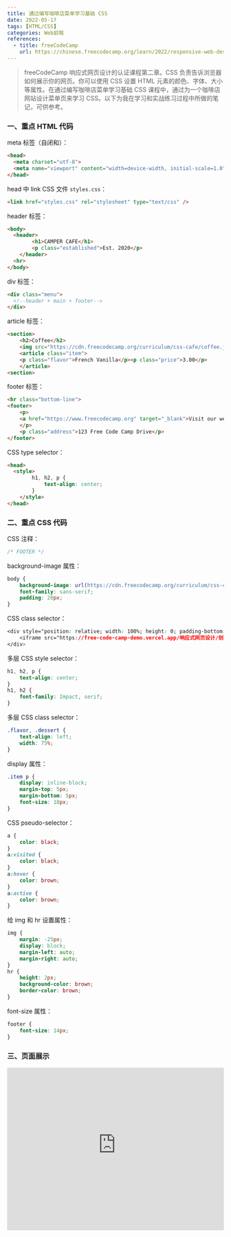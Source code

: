 ```yaml
---
title: 通过编写咖啡店菜单学习基础 CSS
date: 2022-05-17
tags: [HTML/CSS]
categories: Web前端
references: 
  - title: freeCodeCamp
    url: https://chinese.freecodecamp.org/learn/2022/responsive-web-design
---
```


> freeCodeCamp 响应式网页设计的认证课程第二章。CSS 负责告诉浏览器如何展示你的网页。你可以使用 CSS 设置 HTML 元素的颜色、字体、大小等属性。在通过编写咖啡店菜单学习基础 CSS 课程中，通过为一个咖啡店网站设计菜单页来学习 CSS。以下为我在学习和实战练习过程中所做的笔记，可供参考。

<!--more-->

### 一、重点 HTML 代码

meta 标签（自闭和）：

```HTML
<head>
  <meta charset="utf-8">
  <meta name="viewport" content="width=device-width, initial-scale=1.0" />
</head>
```

head 中 link CSS 文件 `styles.css`：

```html
<link href="styles.css" rel="stylesheet" type="text/css" />
```

header 标签：

```html
<body>
  <header>
		<h1>CAMPER CAFE</h1>
		<p class="established">Est. 2020</p>
	</header>
  <hr>
</body>
```

div 标签：

```html
<div class="menu">
  <!--header + main + footer-->
</div>
```

article 标签：

```html
<section>
	<h2>Coffee</h2>
	<img src="https://cdn.freecodecamp.org/curriculum/css-cafe/coffee.jpg" alt="coffee icon"/>
	<article class="item">
	<p class="flavor">French Vanilla</p><p class="price">3.00</p>
	</article>
<section>
```

footer 标签：

```html
<hr class="bottom-line">
<footer>
	<p>
	<a href="https://www.freecodecamp.org" target="_blank">Visit our website</a>
	</p>
	<p class="address">123 Free Code Camp Drive</p>
</footer>
```

CSS type selector：

```html
<head>
  <style>
		h1, h2, p {
			text-align: center;
		}
	</style>
</head>
```

### 二、重点 CSS 代码

CSS 注释：

```CSS
/* FOOTER */
```

background-image 属性：

```CSS
body {
    background-image: url(https://cdn.freecodecamp.org/curriculum/css-cafe/beans.jpg);
    font-family: sans-serif;
    padding: 20px;
}
```

CSS class selector：

```CSS
<div style="position: relative; width: 100%; height: 0; padding-bottom: 75%;">
    <iframe src="https://free-code-camp-demo.vercel.app/响应式网页设计/创建一副毕加索绘画来学习中级CSS/index.html" border="0" frameborder="no" framespacing="0" allowfullscreen="true" style="position: absolute; width: 100%; height: 100%; left: 0; top: 0;"></iframe>
</div>
```

多层 CSS style selector：

```CSS
h1, h2, p {
    text-align: center;
}
h1, h2 {
    font-family: Impact, serif;
}
```

多层 CSS class selector：

```CSS
.flavor, .dessert {
    text-align: left;
    width: 75%;
}
```

display 属性：

```css
.item p {
    display: inline-block;
    margin-top: 5px;
    margin-bottom: 5px;
    font-size: 18px;
}
```

CSS pseudo-selector：

```CSS
a {
    color: black;
}
a:visited {
    color: black;
}
a:hover {
    color: brown;
}
a:active {
    color: brown;
}
```

给 img 和 hr 设置属性：

```CSS
img {
    margin: -25px;
    display: block;
    margin-left: auto;
    margin-right: auto;
}
hr {
    height: 2px;
    background-color: brown;
    border-color: brown;
}
```

font-size 属性：

```CSS
footer {
    font-size: 14px;
}
```

### 三、页面展示

<div style="position: relative; width: 100%; height: 0; padding-bottom: 75%;">
    <iframe src="https://free-code-camp-demo.vercel.app/响应式网页设计/通过编写咖啡店菜单学习基础CSS/index.html" border="0" frameborder="no" framespacing="0" allowfullscreen="true" style="position: absolute; width: 100%; height: 100%; left: 0; top: 0;"></iframe>
</div>
